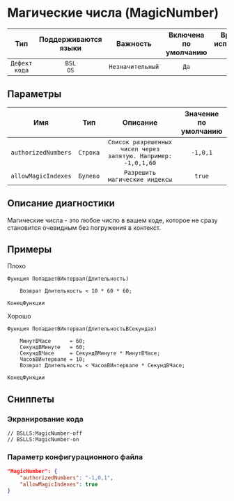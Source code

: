 # Магические числа (MagicNumber)

|      Тип      |    Поддерживаются<br>языки    |     Важность     |    Включена<br>по умолчанию    |    Время на<br>исправление (мин)    |     Теги      |
|:-------------:|:-----------------------------:|:----------------:|:------------------------------:|:-----------------------------------:|:-------------:|
| `Дефект кода` |         `BSL`<br>`OS`         | `Незначительный` |              `Да`              |                 `1`                 | `badpractice` |

## Параметры


|         Имя         |   Тип    |                           Описание                            |    Значение<br>по умолчанию    |
|:-------------------:|:--------:|:-------------------------------------------------------------:|:------------------------------:|
| `authorizedNumbers` | `Строка` | `Список разрешенных чисел через запятую. Например: -1,0,1,60` |            `-1,0,1`            |
| `allowMagicIndexes` | `Булево` |                `Разрешить магические индексы`                 |             `true`             |
<!-- Блоки выше заполняются автоматически, не трогать -->
## Описание диагностики

Магические числа - это любое число в вашем коде, которое не сразу становится очевидным без погружения в контекст.

## Примеры

Плохо

```bsl
Функция ПопадаетВИнтервал(Длительность)

    Возврат Длительность < 10 * 60 * 60; 

КонецФункции
``` 

Хорошо

```bsl
Функция ПопадаетВИнтервал(ДлительностьВСекундах)
    
    МинутВЧасе      = 60;
    СекундВМинуте   = 60;
    СекундВЧасе     = СекундВМинуте * МинутВЧасе;
    ЧасовВИнтервале = 10;
    Возврат Длительность < ЧасовВИнтервале * СекундВЧасе; 

КонецФункции
```

## Сниппеты

<!-- Блоки ниже заполняются автоматически, не трогать -->
### Экранирование кода

```bsl
// BSLLS:MagicNumber-off
// BSLLS:MagicNumber-on
```

### Параметр конфигурационного файла

```json
"MagicNumber": {
    "authorizedNumbers": "-1,0,1",
    "allowMagicIndexes": true
}
```
